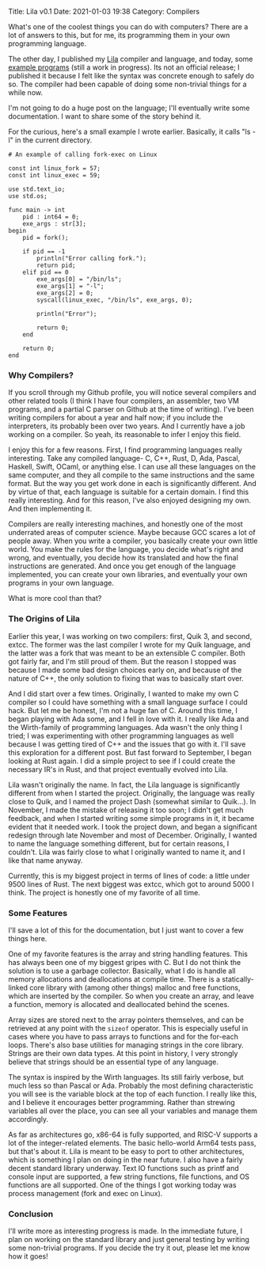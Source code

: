 Title: Lila v0.1
Date: 2021-01-03 19:38
Category: Compilers

What's one of the coolest things you can do with computers? There are a lot of answers to this, but for me, its programming them in your own programming language.

The other day, I published my [Lila](https://github.com/patrickf2000/lila) compiler and language, and today, some [example programs](https://github.com/patrickf2000/lila-programs) (still a work in progress). Its not an official release; I published it because I felt like the syntax was concrete enough to safely do so. The compiler had been capable of doing some non-trivial things for a while now.

I'm not going to do a huge post on the language; I'll eventually write some documentation. I want to share some of the story behind it.

For the curious, here's a small example I wrote earlier. Basically, it calls "ls -l" in the current directory.

```
# An example of calling fork-exec on Linux

const int linux_fork = 57;
const int linux_exec = 59;

use std.text_io;
use std.os;

func main -> int
    pid : int64 = 0;
    exe_args : str[3];
begin
    pid = fork();
    
    if pid == -1
        println("Error calling fork.");
        return pid;
    elif pid == 0
        exe_args[0] = "/bin/ls";
        exe_args[1] = "-l";
        exe_args[2] = 0;
        syscall(linux_exec, "/bin/ls", exe_args, 0);
        
        println("Error");
        
        return 0;
    end
    
    return 0;
end
```

### Why Compilers?

If you scroll through my Github profile, you will notice several compilers and other related tools (I think I have four compilers, an assembler, two VM programs, and a partial C parser on Github at the time of writing). I've been writing compilers for about a year and half now; if you include the interpreters, its probably been over two years. And I currently have a job working on a compiler. So yeah, its reasonable to infer I enjoy this field.

I enjoy this for a few reasons. First, I find programming languages really interesting. Take any compiled language- C, C++, Rust, D, Ada, Pascal, Haskell, Swift, OCaml, or anything else. I can use all these languages on the same computer, and they all compile to the same instructions and the same format. But the way you get work done in each is significantly different. And by virtue of that, each language is suitable for a certain domain. I find this really interesting. And for this reason, I've also enjoyed designing my own. And then implementing it.

Compilers are really interesting machines, and honestly one of the most underrated areas of computer science. Maybe because GCC scares a lot of people away. When you write a compiler, you basically create your own little world. You make the rules for the language, you decide what's right and wrong, and eventually, you decide how its translated and how the final instructions are generated. And once you get enough of the language implemented, you can create your own libraries, and eventually your own programs in your own language.

What is more cool than that?

### The Origins of Lila

Earlier this year, I was working on two compilers: first, Quik 3, and second, extcc. The former was the last compiler I wrote for my Quik language, and the latter was a fork that was meant to be an extensible C compiler. Both got fairly far, and I'm still proud of them. But the reason I stopped was because I made some bad design choices early on, and because of the nature of C++, the only solution to fixing that was to basically start over.

And I did start over a few times. Originally, I wanted to make my own C compiler so I could have something with a small language surface I could hack. But let me be honest, I'm not a huge fan of C. Around this time, I began playing with Ada some, and I fell in love with it. I really like Ada and the Wirth-family of programming languages. Ada wasn't the only thing I tried; I was experimenting with other programming languages as well because I was getting tired of C++ and the issues that go with it. I'll save this exploration for a different post. But fast forward to September, I began looking at Rust again. I did a simple project to see if I could create the necessary IR's in Rust, and that project eventually evolved into Lila.

Lila wasn't originally the name. In fact, the Lila language is significantly different from when I started the project. Originally, the language was really close to Quik, and I named the project Dash (somewhat similar to Quik...). In November, I made the mistake of releasing it too soon; I didn't get much feedback, and when I started writing some simple programs in it, it became evident that it needed work. I took the project down, and began a significant redesign through late November and most of December. Originally, I wanted to name the language something different, but for certain reasons, I couldn't. Lila was fairly close to what I originally wanted to name it, and I like that name anyway.

Currently, this is my biggest project in terms of lines of code: a little under 9500 lines of Rust. The next biggest was extcc, which got to around 5000 I think. The project is honestly one of my favorite of all time.

### Some Features

I'll save a lot of this for the documentation, but I just want to cover a few things here.

One of my favorite features is the array and string handling features. This has always been one of my biggest gripes with C. But I do not think the solution is to use a garbage collector. Basically, what I do is handle all memory allocations and deallocations at compile time. There is a statically-linked core library with (among other things) malloc and free functions, which are inserted by the compiler. So when you create an array, and leave a function, memory is allocated and deallocated behind the scenes.

Array sizes are stored next to the array pointers themselves, and can be retrieved at any point with the `sizeof` operator. This is especially useful in cases where you have to pass arrays to functions and for the for-each loops. There's also base utilities for managing strings in the core library. Strings are their own data types. At this point in history, I very strongly believe that strings should be an essential type of any language.

The syntax is inspired by the Wirth languages. Its still fairly verbose, but much less so than Pascal or Ada. Probably the most defining characteristic you will see is the variable block at the top of each function. I really like this, and I believe it encourages better programming. Rather than strewing variables all over the place, you can see all your variables and manage them accordingly.

As far as architectures go, x86-64 is fully supported, and RISC-V supports a lot of the integer-related elements. The basic hello-world Arm64 tests pass, but that's about it. Lila is meant to be easy to port to other architectures, which is something I plan on doing in the near future. I also have a fairly decent standard library underway. Text IO functions such as printf and console input are supported, a few string functions, file functions, and OS functions are all supported. One of the things I got working today was process management (fork and exec on Linux).

### Conclusion

I'll write more as interesting progress is made. In the immediate future, I plan on working on the standard library and just general testing by writing some non-trivial programs. If you decide the try it out, please let me know how it goes!

